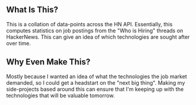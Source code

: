 ## What Is This?
This is a collation of data-points across the HN API. Essentially, this computes statistics on job postings from the "Who is Hiring" threads on HackerNews. This can give an idea of which technologies are sought after over time.

## Why Even Make This?
Mostly because I wanted an idea of what the technologies the job market demanded, so I could get a headstart on the "next big thing". Making my side-projects based around this can ensure that I'm keeping up with the technologies that will be valuable tomorrow.
